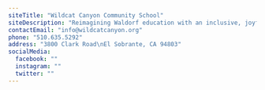 ```yaml
---
siteTitle: "Wildcat Canyon Community School"
siteDescription: "Reimagining Waldorf education with an inclusive, joyful, and immersive learning experience for students PreK-8th."
contactEmail: "info@wildcatcanyon.org"
phone: "510.635.5292"
address: "3800 Clark Road\nEl Sobrante, CA 94803"
socialMedia:
  facebook: ""
  instagram: ""
  twitter: ""
---
```

